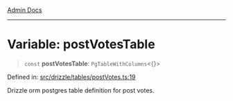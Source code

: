 [Admin Docs](/)

***

# Variable: postVotesTable

> `const` **postVotesTable**: `PgTableWithColumns`\<\{\}\>

Defined in: [src/drizzle/tables/postVotes.ts:19](https://github.com/Suyash878/talawa-api/blob/0d5834ec7c0ad3d008c3a8e58fbf32c7824b9122/src/drizzle/tables/postVotes.ts#L19)

Drizzle orm postgres table definition for post votes.
